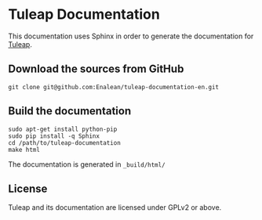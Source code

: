 Tuleap Documentation
====================

This documentation uses Sphinx in order to generate the 
documentation for [Tuleap](http://tuleap.org/).

Download the sources from GitHub
--------------------------------
    git clone git@github.com:Enalean/tuleap-documentation-en.git


Build the documentation
-----------------------

    sudo apt-get install python-pip
    sudo pip install -q Sphinx
    cd /path/to/tuleap-documentation
    make html

The documentation is generated in `_build/html/`


License
-------

Tuleap and its documentation are licensed under GPLv2 or above.

